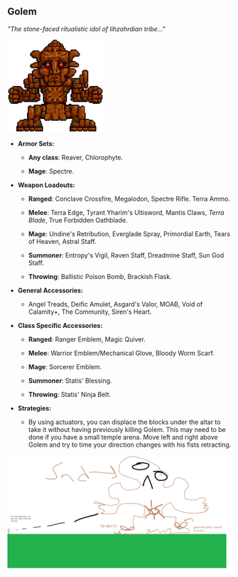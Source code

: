 ## Golem

*"The stone-faced ritualistic idol of lihzahrdian tribe…"*

![image alt text](../public/BMbpD6rCZ1qoniF20u7H2A_img_52.png)

* **Armor Sets:**

    * **Any class**: Reaver, Chlorophyte.

    * **Mage**: Spectre.

* **Weapon Loadouts:**

    * **Ranged**: Conclave Crossfire, Megalodon, Spectre Rifle. Terra Ammo.

    * **Melee**: Terra Edge, Tyrant Yharim's Ultisword, Mantis Claws, *Terra Blade*, True Forbidden Oathblade.

    * **Mage**: Undine's Retribution, Everglade Spray, Primordial Earth, Tears of Heaven, Astral Staff.

    * **Summoner**: Entropy's Vigil, Raven Staff, Dreadmine Staff, Sun God Staff.

    * **Throwing**: Ballistic Poison Bomb, Brackish Flask.

* **General Accessories:**

    * Angel Treads, Deific Amulet, Asgard's Valor, MOAB, Void of Calamity+, The Community, Siren's Heart.

* **Class Specific Accessories:**

    * **Ranged**: Ranger Emblem, Magic Quiver.

    * **Melee**: Warrior Emblem/Mechanical Glove, Bloody Worm Scarf.

    * **Mage**: Sorcerer Emblem.

    * **Summoner**: Statis' Blessing.

    * **Throwing**: Statis' Ninja Belt.

* **Strategies:**

    * By using actuators, you can displace the blocks under the altar to take it without having previously killing Golem. This may need to be done if you have a small temple arena. Move left and right above Golem and try to time your direction changes with his fists retracting.

![image alt text](../public/golem.png)

<div align="center"<iframe width="620" height="315" src="https://www.youtube.com/embed/hPEQ2gVRdqU" frameborder="0" allowfullscreen></iframe></div>
